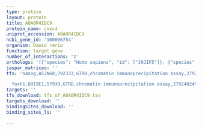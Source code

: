 ```yaml
---
type: protein
layout: protein
title: A0A0R4IDC9
protein_name: cxxc4
uniprot_accession: A0A0R4IDC9
ncbi_gene_id: '100006754'
organism: Danio rerio
function: target gene
number_of_interactions: '2'
orthologs: '[{"species": "Homo sapiens", "id": ["J9JIF5"]}, {"species": "Mus musculus", "id": ["<a href=\"/protein/q6nxi8\">Q6NXI8</a>"]}, {"species": "Rattus norvegicus", "id": ["<a href=\"/protein/m0rdw5\">M0RDW5</a>"]}]'
jaspar_matrices: ''
tfs: 'nanog,A5JNG8,792333,GTRD,chromatin immunoprecipitation assay,27924024%5Buid%5D,No

  foxh1,Q9I9E1,57930,GTRD,chromatin immunoprecipitation assay,27924024%5Buid%5D,No'
targets: ''
tfs_download: tfs_of_A0A0R4IDC9.tsv
targets_download: ''
bindingSites_download: ''
binding_sites_ls: ''

---
```

